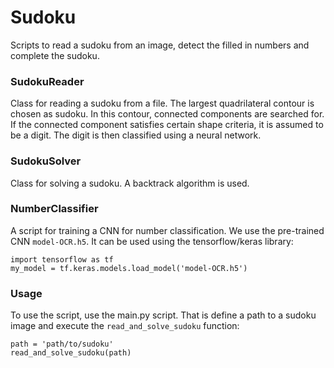 # Sudoku
Scripts to read a sudoku from an image, detect the filled in numbers and complete the sudoku.

### SudokuReader
Class for reading a sudoku from a file. The largest quadrilateral contour is chosen as sudoku. In this contour, connected components are searched for. If the connected component satisfies certain shape criteria, it is assumed to be a digit. The digit is then classified using a neural network. 

### SudokuSolver
Class for solving a sudoku. A backtrack algorithm is used.

### NumberClassifier
A script for training a CNN for number classification. We use the pre-trained CNN `model-OCR.h5`. It can be used using the tensorflow/keras library:

```
import tensorflow as tf
my_model = tf.keras.models.load_model('model-OCR.h5')
```

### Usage
To use the script, use the main.py script. That is define a path to a sudoku image and execute the `read_and_solve_sudoku` function:

```
path = 'path/to/sudoku'
read_and_solve_sudoku(path)
```
